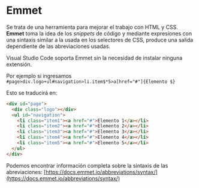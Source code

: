 # Emmet
Se trata de una herramienta para mejorar el trabajo con HTML y CSS. **Emmet** toma la idea de los *snippets* de código y mediante expresiones con una sintaxis similar a la usada en los selectores de CSS, produce una salida dependiente de las abreviaciones usadas.

Visual Studio Code soporta Emmet sin la necesidad de instalar ninguna extensión.

Por ejemplo si ingresamos `#page>div.logo+ul#navigation>li.item$*5>a[href="#"]{Elemento $}`

Esto se traducirá en:
```html
<div id="page">
  <div class="logo"></div>
  <ul id="navigation">
    <li class="item1"><a href="#">Elemento 1</a></li>
    <li class="item2"><a href="#">Elemento 2</a></li>
    <li class="item3"><a href="#">Elemento 3</a></li>
    <li class="item4"><a href="#">Elemento 4</a></li>
    <li class="item5"><a href="#">Elemento 5</a></li>
  </ul>
</div>
```
Podemos encontrar información completa sobre la sintaxis de las abreviaciones:
[https://docs.emmet.io/abbreviations/syntax/](https://docs.emmet.io/abbreviations/syntax/)